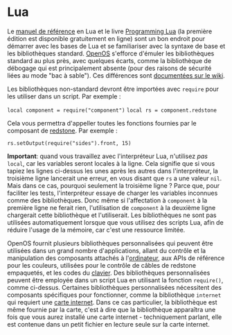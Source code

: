# Lua

Le [manuel de référence](http://www.lua.org/manual/5.2/manual.html) en Lua et le livre [Programming Lua](http://www.lua.org/pil/) (la première édition est disponible gratuitement en ligne) sont un bon endroit pour démarrer avec les bases de Lua et se familiariser avec la syntaxe de base et les bibliothèques standard. [OpenOS](openOS.md) s'efforce d'émuler les bibliothèques standard au plus près, avec quelques écarts, comme la bibliothèque de débogage qui est principalement absente (pour des raisons de sécurité liées au mode "bac à sable"). Ces différences sont [documentées sur le wiki](https://ocdoc.cil.li/api:non-standard-lua-libs).

Les bibliothèques non-standard devront être importées avec `require` pour les utiliser dans un script. Par exemple :

`local component = require("component")`
`local rs = component.redstone`

Cela vous permettra d'appeller toutes les fonctions fournies par le composant de [redstone](../item/redstoneCard1.md). Par exemple :

`rs.setOutput(require("sides").front, 15)`

**Important**: quand vous travaillez avec l'interpréteur Lua, n'utilisez *pas* `local`, car les variables seront locales à la ligne. Cela signifie que si vous tapiez les lignes ci-dessus les unes après les autres dans l'interpréteur, la troisième ligne lancerait une erreur, en vous disant que `rs` a une valeur `nil`. Mais dans ce cas, pourquoi seulement la troisième ligne ? Parce que, pour faciliter les tests, l'interpréteur essaye de charger les variables inconnues comme des bibliothèques. Donc même si l'affectation à `component` à la première ligne ne ferait rien, l'utilisation de `component` à la deuxième ligne chargerait cette bibliothèque et l'utiliserait. Les bibliothèques ne sont pas utilisées automatiquement lorsque que vous utilisez des scripts Lua, afin de réduire l'usage de la mémoire, car c'est une ressource limitée.

OpenOS fournit plusieurs bibliothèques personnalisées qui peuvent être utilisées dans un grand nombre d'applications, allant du contrôle et la manipulation des composants attachés à l'[ordinateur](computer.md), aux APIs de référence pour les couleurs, utilisées pour le contrôle de câbles de redstone empaquetés, et les codes du [clavier](../block/keyboard.md). Des bibliothèques personnalisées peuvent être employée dans un script Lua en utilisant la fonction `require()`, comme ci-dessus. Certaines bibliothèques personnalisées nécessitent des composants spécifiques pour fonctionner, comme la bibliothèque `internet` qui requiert une [carte internet](../item/internetCard.md). Dans ce cas particulier, la bibliothèque est même fournie par la carte, c'est à dire que la bibliothèque apparaîtra une fois que vous aurez installé une carte internet - techniquement parlant, elle est contenue dans un petit fichier en lecture seule sur la carte internet.
